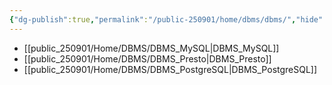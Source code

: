 ```yaml
---
{"dg-publish":true,"permalink":"/public-250901/home/dbms/dbms/","hide":"False","created":"2025-08-21T11:15:59.646+09:00","updated":"2025-09-01T14:43:31.442+09:00"}
---
```




- [[public_250901/Home/DBMS/DBMS_MySQL\|DBMS_MySQL]]
- [[public_250901/Home/DBMS/DBMS_Presto\|DBMS_Presto]]
- [[public_250901/Home/DBMS/DBMS_PostgreSQL\|DBMS_PostgreSQL]]

